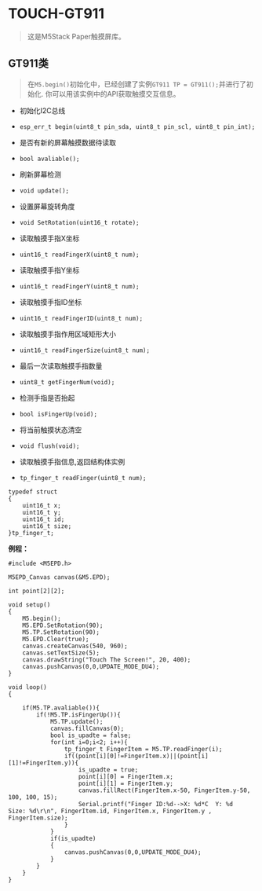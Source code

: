 # TOUCH-GT911

>这是M5Stack Paper触摸屏库。

## GT911类

>在`M5.begin()`初始化中，已经创建了实例`GT911 TP = GT911();`并进行了初始化. 你可以用该实例中的API获取触摸交互信息。

- 初始化I2C总线
- `esp_err_t begin(uint8_t pin_sda, uint8_t pin_scl, uint8_t pin_int);`

- 是否有新的屏幕触摸数据待读取
- `bool avaliable();`

- 刷新屏幕检测
- `void update();`

- 设置屏幕旋转角度
- `void SetRotation(uint16_t rotate);`

- 读取触摸手指X坐标
- `uint16_t readFingerX(uint8_t num);`

- 读取触摸手指Y坐标
- `uint16_t readFingerY(uint8_t num);`

- 读取触摸手指ID坐标
- `uint16_t readFingerID(uint8_t num);`

- 读取触摸手指作用区域矩形大小
- `uint16_t readFingerSize(uint8_t num);`

- 最后一次读取触摸手指数量
- `uint8_t getFingerNum(void);`

- 检测手指是否抬起
- `bool isFingerUp(void);`

- 将当前触摸状态清空
- `void flush(void);`

- 读取触摸手指信息,返回结构体实例
- `tp_finger_t readFinger(uint8_t num);`

```
typedef struct
{
    uint16_t x;
    uint16_t y;
    uint16_t id;
    uint16_t size;
}tp_finger_t;

```

**例程：**

```arduino
#include <M5EPD.h>

M5EPD_Canvas canvas(&M5.EPD);

int point[2][2];

void setup()
{
    M5.begin();
    M5.EPD.SetRotation(90);
    M5.TP.SetRotation(90);
    M5.EPD.Clear(true);
    canvas.createCanvas(540, 960);
    canvas.setTextSize(5);
    canvas.drawString("Touch The Screen!", 20, 400);
    canvas.pushCanvas(0,0,UPDATE_MODE_DU4);
}

void loop()
{

    if(M5.TP.avaliable()){
        if(!M5.TP.isFingerUp()){
            M5.TP.update();
            canvas.fillCanvas(0);
            bool is_upadte = false;
            for(int i=0;i<2; i++){
                tp_finger_t FingerItem = M5.TP.readFinger(i);
                if((point[i][0]!=FingerItem.x)||(point[i][1]!=FingerItem.y)){
                    is_upadte = true;
                    point[i][0] = FingerItem.x;
                    point[i][1] = FingerItem.y;
                    canvas.fillRect(FingerItem.x-50, FingerItem.y-50, 100, 100, 15);
                    Serial.printf("Finger ID:%d-->X: %d*C  Y: %d  Size: %d\r\n", FingerItem.id, FingerItem.x, FingerItem.y , FingerItem.size);
                }
            }
            if(is_upadte)
            {
                canvas.pushCanvas(0,0,UPDATE_MODE_DU4);
            }
        }
    }
}

```
